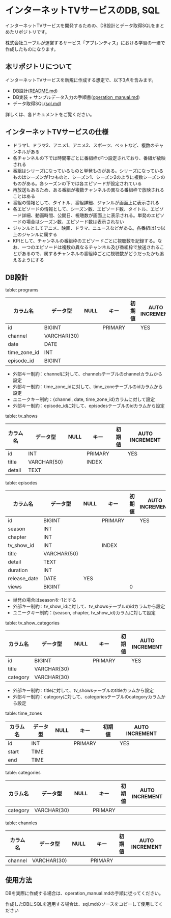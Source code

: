 # インターネットTVサービスのDB, SQL

インターネットTVサービスを開発するための、DB設計とデータ取得SQLをまとめたリポジトリです。

株式会社ユーブルが運営するサービス「アプレンティス」における学習の一環で作成したものになります。

## 本リポジトリについて

インターネットTVサービスを新規に作成する想定で、以下3点を含みます。

- DB設計([README.md](README.md))
- DB実装 + サンプルデータ入力の手順書([operation_manual.md](operation_manual.md))
- データ取得SQL([sql.md](sql.md))

詳しくは、各ドキュメントをご覧ください。

## インターネットTVサービスの仕様

- ドラマ1、ドラマ2、アニメ1、アニメ2、スポーツ、ペットなど、複数のチャンネルがある
- 各チャンネルの下では時間帯ごとに番組枠が1つ設定されており、番組が放映される
- 番組はシリーズになっているものと単発ものがある。シリーズになっているものはシーズンが1つものと、シーズン1、シーズン2のように複数シーズンのものがある。各シーズンの下では各エピソードが設定されている
- 再放送もあるため、ある番組が複数チャンネルの異なる番組枠で放映されることはある
- 番組の情報として、タイトル、番組詳細、ジャンルが画面上に表示される
- 各エピソードの情報として、シーズン数、エピソード数、タイトル、エピソード詳細、動画時間、公開日、視聴数が画面上に表示される。単発のエピソードの場合はシーズン数、エピソード数は表示されない
- ジャンルとしてアニメ、映画、ドラマ、ニュースなどがある。各番組は1つ以上のジャンルに属する
- KPIとして、チャンネルの番組枠のエピソードごとに視聴数を記録する。なお、一つのエピソードは複数の異なるチャンネル及び番組枠で放送されることがあるので、属するチャンネルの番組枠ごとに視聴数がどうだったかも追えるようにする

## DB設計

table: programs

| カラム名 | データ型 | NULL | キー | 初期値 | AUTO INCREMENT |
| --- | --- | --- | --- | --- | --- |
| id | BIGINT |  | PRIMARY |  | YES |
| channel | VARCHAR(30) |  |  |  |  |
| date | DATE |  |  |  |  |
| time_zone_id | INT |  |  |  |  |
| episode_id | BIGINT |  |  |  |  |
- 外部キー制約：channelに対して、channelsテーブルのchannelカラムから設定
- 外部キー制約：time_zone_idに対して、time_zoneテーブルのidカラムから設定
- ユニークキー制約：{channel, date, time_zone_id}カラムに対して設定
- 外部キー制約：episode_idに対して、episodesテーブルのidカラムから設定

table: tv_shows

| カラム名 | データ型 | NULL | キー | 初期値 | AUTO INCREMENT |
| --- | --- | --- | --- | --- | --- |
| id | INT |  | PRIMARY |  | YES |
| title | VARCHAR(50) |  | INDEX |  |  |
| detail | TEXT |  |  |  |  |

table: episodes

| カラム名 | データ型 | NULL | キー | 初期値 | AUTO INCREMENT |
| --- | --- | --- | --- | --- | --- |
| id | BIGINT |  | PRIMARY |  | YES |
| season | INT |  |  |  |  |
| chapter | INT |  |  |  |  |
| tv_show_id | INT |  | INDEX |  |  |
| title | VARCHAR(50) |  |  |  |  |
| detail | TEXT |  |  |  |  |
| duration | INT |  |  |  |  |
| release_date | DATE | YES |  |  |  |
| views | BIGINT |  |  | 0 |  |
- 単発の場合はseasonを-1とする
- 外部キー制約：tv_show_idに対して、tv_showsテーブルのidカラムから設定
- ユニークキー制約：{season, chapter, tv_show_id}カラムに対して設定

table: tv_show_categories

| カラム名 | データ型 | NULL | キー | 初期値 | AUTO INCREMENT |
| --- | --- | --- | --- | --- | --- |
| id | BIGINT |  | PRIMARY |  | YES |
| title | VARCHAR(30) |  |  |  |  |
| category | VARCHAR(30) |  |  |  |  |
- 外部キー制約：titleに対して、tv_showsテーブルのtitleカラムから設定
- 外部キー制約：categoryに対して、categoriesテーブルのcategoryカラムから設定

table: time_zones

| カラム名 | データ型 | NULL | キー | 初期値 | AUTO INCREMENT |
| --- | --- | --- | --- | --- | --- |
| id | INT |  | PRIMARY |  | YES |
| start | TIME |  |  |  |  |
| end | TIME |  |  |  |  |

table: categories

| カラム名 | データ型 | NULL | キー | 初期値 | AUTO INCREMENT |
| --- | --- | --- | --- | --- | --- |
| category | VARCHAR(30) |  | PRIMARY |  |  |

table: channles

| カラム名 | データ型 | NULL | キー | 初期値 | AUTO INCREMENT |
| --- | --- | --- | --- | --- | --- |
| channel | VARCHAR(30) |  | PRIMARY |  |  |

## 使用方法

DBを実際に作成する場合は、operation_manual.mdの手順に従ってください。

作成したDBにSQLを適用する場合は、sql.mdのソースをコピーして使用してください